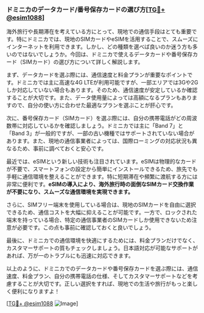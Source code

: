 ### ドミニカのデータカード/番号保存カードの選び方[[TG💪+ @esim1088](https://t.me/s/esim1088)]

海外旅行や長期滞在を考えている方にとって、現地での通信手段はとても重要です。特にドミニカでは、現地のSIMカードやeSIMを活用することで、スムーズにインターネットを利用できます。しかし、どの種類を選べば良いのか迷う方も多いのではないでしょうか。今回は、ドミニカで使えるデータカードや番号保存カード（SIMカード）の選び方について詳しく解説します。

まず、データカードを選ぶ際には、通信速度と料金プランが重要なポイントです。ドミニカでは主に高速な4G LTEが利用可能ですが、一部エリアでは3Gや2Gしか対応していない場合もあります。そのため、通信速度が安定しているか確認することが大切です。また、データ使用量によっては高額になるプランもありますので、自分の使い方に合わせた最適なプランを選ぶことが肝心です。

次に、番号保存カード（SIMカード）を選ぶ際には、自分の携帯電話がどの周波数帯に対応しているかを確認しましょう。ドミニカでは主に「Band 7」と「Band 3」が一般的ですが、一部の古い機種ではサポートされていない場合があります。また、現地の通信事業者によっては、国際ローミングの対応状況も異なるため、事前に調べておくと安心です。

最近では、eSIMという新しい技術も注目されています。eSIMは物理的なカードが不要で、スマートフォンの設定から簡単にインストールできるため、旅先でも手軽に通信環境を整えることができます。特に短期滞在や頻繁に渡航する方には非常に便利です。**eSIMの導入により、海外旅行時の面倒なSIMカード交換作業が不要になり、スムーズな通信環境を実現できます。**

さらに、SIMフリー端末を使用している場合は、現地のSIMカードを自由に選択できるため、通信コストを大幅に抑えることが可能です。一方で、ロックされた端末を持っている場合、特定の通信事業者のSIMカードしか使用できないため注意が必要です。この点も事前に確認しておくと良いでしょう。

最後に、ドミニカでの通信環境を快適にするためには、料金プランだけでなく、カスタマーサポートの質もチェックしましょう。日本語対応が可能なサポートがあれば、万が一のトラブルにも迅速に対応できます。

以上のように、ドミニカでのデータカードや番号保存カードを選ぶ際には、通信速度、料金プラン、自分の携帯電話の仕様、そしてカスタマーサポートなどを考慮することが大切です。正しい選択をすれば、現地での生活や旅行がもっと楽しく便利になりますよ！

[[TG💪+ @esim1088](https://t.me/s/esim1088) ![Image](https://i.postimg.cc/Y0z9fWf4/image.png)]